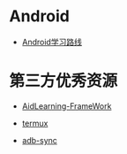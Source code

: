 # Android

- [Android学习路线](https://roadmap.sh/android)

# 第三方优秀资源

- [AidLearning-FrameWork](https://github.com/aidlearning/AidLearning-FrameWork)

- [termux](https://github.com/termux/termux-app)

- [adb-sync](https://github.com/google/adb-sync)
